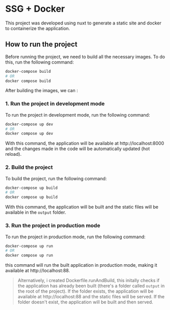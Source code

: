 # SSG + Docker

This project was developed using nuxt to generate a static site and docker to containerize the application.

## How to run the project

Before running the project, we need to build all the necessary images. To do this, run the following command:

```bash
docker-compose build
# OR
docker compose build
```

After building the images, we can :

### 1. Run the project in development mode

To run the project in development mode, run the following command:

```bash
docker-compose up dev
# OR
docker compose up dev
```

With this command, the application will be available at http://localhost:8000 and the changes made in the code will be automatically updated (hot reload).

### 2. Build the project

To build the project, run the following command:

```bash
docker-compose up build
# OR
docker compose up build
```

With this command, the application will be built and the static files will be available in the `output` folder.

### 3. Run the project in production mode

To run the project in production mode, run the following command:

```bash
docker-compose up run
# OR
docker compose up run
```

this command will run the built application in production mode, making it available at http://localhost:88.

> Alternatively, i created Dockerfile.runAndBuild, this initally checks if the application has already been built (there's a folder called `output` in the root of the project). If the folder exists, the application will be available at http://localhost:88 and the static files will be served. If the folder doesn't exist, the application will be built and then served.
